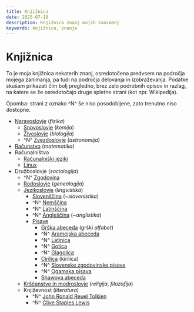 ```yaml
---
title: Knjižnica
date: 2025-07-18
description: Knjižnica znanj mojih zanimanj
keywords: knjižnica, znanje
---
```


# Knjižnica

To je moja knjižnica nekaterih znanj, osredotočena predvsem na področja mojega zanimanja, pa tudi na področja delovanja in izobraževanja. Podatke skušam prikazati čim bolj pregledno, brez zelo podrobnih opisov in razlag, na katere se že osredotočajo druge spletne strani (kot npr. Wikipedija).

Opomba: strani z oznako ^N^ še niso posodobljene, zato trenutno niso dostopne.

- [Naravoslovje](/knjiznica/naravoslovje) (*fizika*)
    - [Snovoslovje](/knjiznica/snovoslovje) (*kemija*)
    - [Živoslovje](/knjiznica/zivoslovje) (*biologija*)
    - ^N^ [Zvezdoslovje](/knjiznica/zvezdoslovje) (*astronomija*)
- [Računstvo](/knjiznica/racunstvo) (*matematika*)
- Računalništvo
    - [Računalniški jeziki](/knjiznica/racunalniski_jeziki)
    - [Linux](/knjiznica/Linux)
- Družboslovje (*sociologija*)
    - ^N^ [Zgodovina](/knjiznica/zgodovina)
    - [Rodoslovje](/knjiznica/rodoslovje) (*genealogija*)
    - [Jezikoslovje](/knjiznica/jezikoslovje) (*lingvistika*)
        - [Slovenščina](/knjiznica/jezikoslovje/jeziki/slovenscina) (~*slovenistika*)
        - ^N^ [Nemščina](/knjiznica/jezikoslovje/jeziki/nemscina)
        - ^N^ [Latinščina](/knjiznica/jezikoslovje/jeziki/latinscina)
        - ^N^ [Angleščina](/knjiznica/jezikoslovje/jeziki/anglescina) (~*anglistika*)
        - [Pisave](/knjiznica/jezikoslovje/pisave)
            - [Grška abeceda](/knjiznica/jezikoslovje/pisave/grska_abeceda) (grški *alfabet*)
            - ^N^ [Aramejska abeceda](/knjiznica/jezikoslovje/pisave/aramejska_abeceda)
            - ^N^ [Latinica](/knjiznica/jezikoslovje/pisave/latinica)
            - ^N^ [Gotica](/knjiznica/jezikoslovje/pisave/gotica)
            - ^N^ [Glagolica](/knjiznica/jezikoslovje/pisave/glagolica)
            - [Cirilica](/knjiznica/jezikoslovje/pisave/cirilica) (kirilica)
            - ^N^ [Slovenske zgodovinske pisave](/knjiznica/jezikoslovje/pisave/slovenske_zgodovinske_pisave)
            - ^N^ [Ogamska pisava](/knjiznica/jezikoslovje/pisave/ogamska_pisava)
            - [Shawova abeceda](/knjiznica/jezikoslovje/pisave/shawova_abeceda)
    - [Krščanstvo in modroslovje](/knjiznica/krscanstvo) (*religija*, *filozofija*)
    - Književnost (*literatura*)
        - ^N^ [John Ronald Reuel Tolkien](/knjiznica/John_Ronald_Reuel_Tolkien)
        - ^N^ [Clive Staples Lewis](/knjiznica/Clive_Staples_Lewis)
